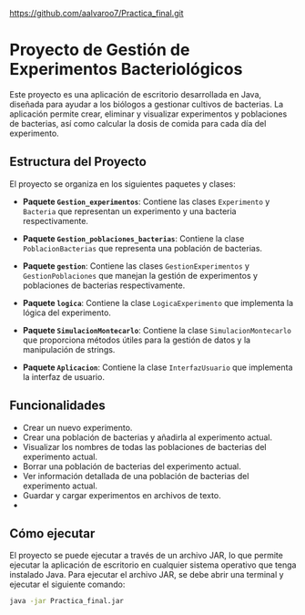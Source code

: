 
https://github.com/aalvaroo7/Practica_final.git

# Proyecto de Gestión de Experimentos Bacteriológicos

Este proyecto es una aplicación de escritorio desarrollada en Java, diseñada para ayudar a los biólogos a gestionar cultivos de bacterias. La aplicación permite crear, eliminar y visualizar experimentos y poblaciones de bacterias, así como calcular la dosis de comida para cada día del experimento.

## Estructura del Proyecto

El proyecto se organiza en los siguientes paquetes y clases:

- **Paquete `Gestion_experimentos`**: Contiene las clases `Experimento` y `Bacteria` que representan un experimento y una bacteria respectivamente.

- **Paquete `Gestion_poblaciones_bacterias`**: Contiene la clase `PoblacionBacterias` que representa una población de bacterias.

- **Paquete `gestion`**: Contiene las clases `GestionExperimentos` y `GestionPoblaciones` que manejan la gestión de experimentos y poblaciones de bacterias respectivamente.

- **Paquete `logica`**: Contiene la clase `LogicaExperimento` que implementa la lógica del experimento.

- **Paquete `SimulacionMontecarlo`**: Contiene la clase `SimulacionMontecarlo` que proporciona métodos útiles para la gestión de datos y la manipulación de strings.

- **Paquete `Aplicacion`**: Contiene la clase `InterfazUsuario` que implementa la interfaz de usuario.

## Funcionalidades

- Crear un nuevo experimento.
- Crear una población de bacterias y añadirla al experimento actual.
- Visualizar los nombres de todas las poblaciones de bacterias del experimento actual.
- Borrar una población de bacterias del experimento actual.
- Ver información detallada de una población de bacterias del experimento actual.
- Guardar y cargar experimentos en archivos de texto.
- 
## Cómo ejecutar

El proyecto se puede ejecutar a través de un archivo JAR, lo que permite ejecutar la aplicación de escritorio en cualquier sistema operativo que tenga instalado Java. Para ejecutar el archivo JAR, se debe abrir una terminal y ejecutar el siguiente comando:

```bash
java -jar Practica_final.jar

